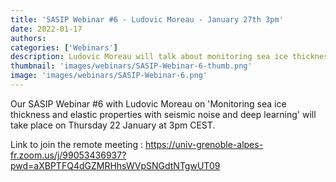 ```yaml
---
title: 'SASIP Webinar #6 - Ludovic Moreau - January 27th 3pm'
date: 2022-01-17
authors:
categories: ['Webinars']
description: Ludovic Moreau will talk about monitoring sea ice thickness and elastic properties with seismic noise and deep learning
thumbnail: 'images/webinars/SASIP-Webinar-6-thumb.png'
image: 'images/webinars/SASIP-Webinar-6.png'
---
```

Our SASIP Webinar #6 with Ludovic Moreau on 'Monitoring sea ice thickness and elastic properties with seismic noise and deep learning' will take place on Thursday 22 January at 3pm CEST.

Link to join the remote meeting : https://univ-grenoble-alpes-fr.zoom.us/j/99053436937?pwd=aXBPTFQ4dGZMRHhsWVpSNGdtNTgwUT09
